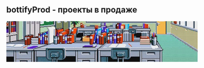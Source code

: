 ## bottifyProd - проекты в продаже

![alt text](https://github.com/bottifyProd/.github/blob/main/cover2.jpg?raw=true)


